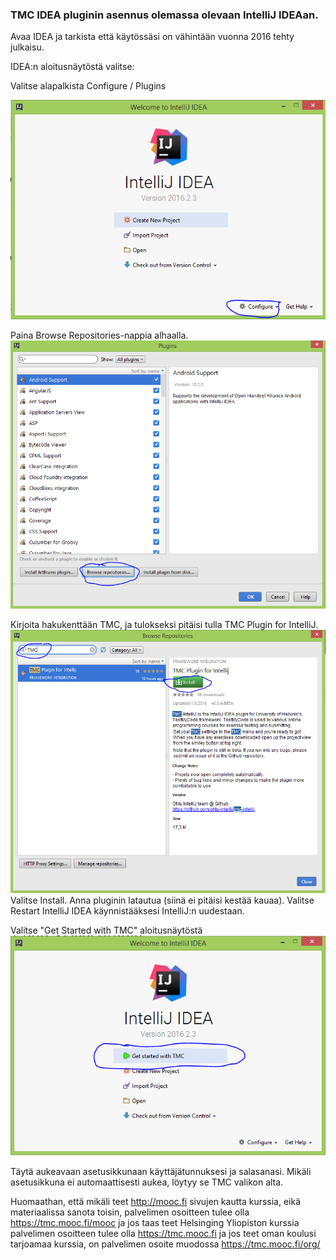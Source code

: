 ### TMC IDEA pluginin asennus olemassa olevaan IntelliJ IDEAan.

Avaa IDEA ja tarkista että käytössäsi on vähintään vuonna 2016 tehty julkaisu. 

IDEA:n aloitusnäytöstä valitse: 

Valitse alapalkista Configure / Plugins

![NB Settings](https://github.com/UniversityHelsinkiTKTL/tmc-plugin-installation-guide/blob/master/intellij-images/setup6.PNG)


Paina Browse Repositories-nappia alhaalla.
![NB Settings](https://github.com/UniversityHelsinkiTKTL/tmc-plugin-installation-guide/blob/master/intellij-images/setup7.PNG)

Kirjoita hakukenttään TMC, ja tulokseksi pitäisi tulla TMC Plugin for IntelliJ.
![NB Settings](https://github.com/UniversityHelsinkiTKTL/tmc-plugin-installation-guide/blob/master/intellij-images/setup8.PNG)
Valitse Install. Anna pluginin latautua (siinä ei pitäisi kestää kauaa).
Valitse Restart IntelliJ IDEA käynnistääksesi IntelliJ:n uudestaan.

Valitse "Get Started with TMC" aloitusnäytöstä
![NB Settings](https://github.com/UniversityHelsinkiTKTL/tmc-plugin-installation-guide/blob/master/intellij-images/setup9.PNG)

Täytä aukeavaan asetusikkunaan käyttäjätunnuksesi ja salasanasi. Mikäli asetusikkuna ei automaattisesti aukea, löytyy se TMC valikon alta.

Huomaathan, että mikäli teet http://mooc.fi sivujen kautta kurssia, eikä materiaalissa sanota toisin, palvelimen osoitteen tulee olla https://tmc.mooc.fi/mooc
ja jos taas teet Helsinging Yliopiston kurssia palvelimen osoitteen tulee olla https://tmc.mooc.fi ja jos teet oman koulusi tarjoamaa kurssia, on palvelimen osoite muodossa https://tmc.mooc.fi/org/<organisaation nimi>

